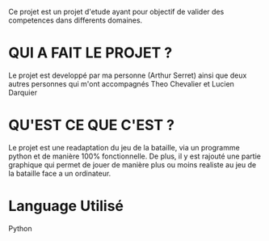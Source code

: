 Ce projet est un projet d'etude ayant pour objectif de valider des competences dans differents domaines.

QUI A FAIT LE PROJET ?
==================================================

Le projet est developpé par ma personne (Arthur Serret) ainsi que deux autres personnes qui m'ont accompagnés Theo Chevalier et Lucien Darquier

QU'EST CE QUE C'EST ?
==================================================

Le projet est une readaptation du jeu de la bataille, via un programme python et de manière 100% fonctionnelle. De plus, il y est rajouté une partie graphique qui permet de jouer de manière plus ou moins realiste au jeu de la bataille face a un ordinateur.

Language Utilisé
==================================================

Python
